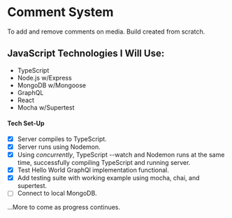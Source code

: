 # Comment System

To add and remove comments on media. Build created from scratch.

## JavaScript Technologies I Will Use:

* TypeScript
* Node.js w/Express
* MongoDB w/Mongoose
* GraphQL
* React
* Mocha w/Supertest

#### Tech Set-Up
- [X] Server compiles to TypeScript.
- [X] Server runs using Nodemon.
- [X] Using *concurrently*, TypeScript --watch and Nodemon runs at the same time, successfully compiling TypeScript and running server.
- [X] Test Hello World GraphQl implementation functional.
- [X] Add testing suite with working example using mocha, chai, and supertest.
- [ ] Connect to local MongoDB.

...More to come as progress continues.